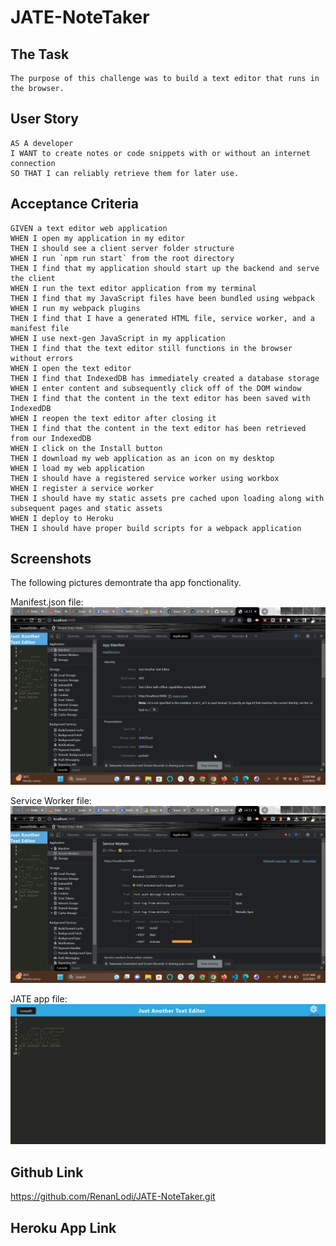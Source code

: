 # JATE-NoteTaker


## The Task
```
The purpose of this challenge was to build a text editor that runs in the browser.
```

## User Story
```
AS A developer
I WANT to create notes or code snippets with or without an internet connection
SO THAT I can reliably retrieve them for later use.
```

## Acceptance Criteria
```
GIVEN a text editor web application
WHEN I open my application in my editor
THEN I should see a client server folder structure
WHEN I run `npm run start` from the root directory
THEN I find that my application should start up the backend and serve the client
WHEN I run the text editor application from my terminal
THEN I find that my JavaScript files have been bundled using webpack
WHEN I run my webpack plugins
THEN I find that I have a generated HTML file, service worker, and a manifest file
WHEN I use next-gen JavaScript in my application
THEN I find that the text editor still functions in the browser without errors
WHEN I open the text editor
THEN I find that IndexedDB has immediately created a database storage
WHEN I enter content and subsequently click off of the DOM window
THEN I find that the content in the text editor has been saved with IndexedDB
WHEN I reopen the text editor after closing it
THEN I find that the content in the text editor has been retrieved from our IndexedDB
WHEN I click on the Install button
THEN I download my web application as an icon on my desktop
WHEN I load my web application
THEN I should have a registered service worker using workbox
WHEN I register a service worker
THEN I should have my static assets pre cached upon loading along with subsequent pages and static assets
WHEN I deploy to Heroku
THEN I should have proper build scripts for a webpack application
```

## Screenshots
The following pictures demontrate tha app fonctionality.


Manifest.json file:
![Demonstration of the Manifest file in the browser.](./Assets/Manifest.png)


Service Worker file: 
![Demonstration of the service worker file in the browser.](./Assets/Service%20Worker.png)


JATE app file:
![Demonstration of the JATE app in the browser.](./Assets/J-A-T-E.png)

## Github Link
https://github.com/RenanLodi/JATE-NoteTaker.git
## Heroku App Link

